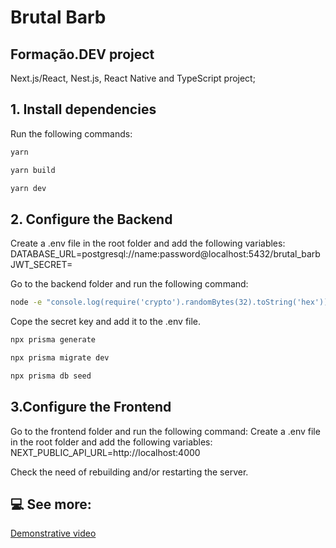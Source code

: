# Brutal Barb

## Formação.DEV project

Next.js/React, Nest.js, React Native and TypeScript project;

## 1. Install dependencies

Run the following commands:

```sh
yarn
```

```sh
yarn build
```

```sh
yarn dev
```

## 2. Configure the Backend

Create a .env file in the root folder and add the following variables:
DATABASE_URL=postgresql://name:password@localhost:5432/brutal_barb
JWT_SECRET=

Go to the backend folder and run the following command:

```sh
node -e "console.log(require('crypto').randomBytes(32).toString('hex'))"
```

Cope the secret key and add it to the .env file.

```sh
npx prisma generate
```

```sh
npx prisma migrate dev
```

```sh
npx prisma db seed
```

## 3.Configure the Frontend

Go to the frontend folder and run the following command:
Create a .env file in the root folder and add the following variables:
NEXT_PUBLIC_API_URL=http://localhost:4000

Check the need of rebuilding and/or restarting the server.

## 💻 See more:

[Demonstrative video](https://www.linkedin.com/feed/update/urn:li:activity:7240137095162298369/)
